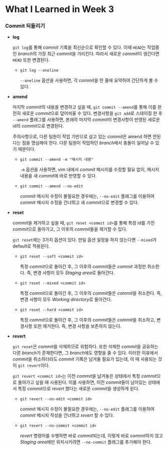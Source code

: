 # What I Learned in Week 3

### Commit 되돌리기

- **log**

    `git log`를 통해 *commit* 기록을 최신순으로 확인할 수 있다. 이때 `HEAD`는 작업중인 *branch*의 가장 최근 *commit*을 가리킨다. 따라서 새로운 *commit*이 생긴다면 `HEAD` 또한 변경된다.

    - `git log --oneline`

        `--oneline` 옵션을 사용하면, 각 *commit*을 한 줄에 요약하여 간단하게 볼 수 있다.

- **amend**

    마지막 *commit*의 내용을 변경하고 싶을 때, `git commit --amend`를 통해 이를 완전히 새로운 *commit*으로 덮어씌울 수 있다. 변경사항을 `git add`로 스테이징 한 후 `--amend` 플래그를 사용하면, 본래의 마지막 *commit*이 변경사항이 반영된 새로운 id의 *commit*으로 변경된다.

    주의사항으로, 다른 팀원이 작업 기반으로 삼고 있는 *commit*은 amend 하면 안된다는 점을 명심해야 한다. 다른 팀원이 작업하던 *branch*에서 충돌이 일어날 수 있기 때문이다.

    - `git commit --amend -m "메시지 내용"`
    
        `-m` 옵션을 사용하면, vim 내에서 *commit* 메시지를 수정할 필요 없이, 메시지 내용을 새 *commit*에 바로 반영할 수 있다.
        
    - `git commit --amend --no-edit`
        
        *commit* 메시지 수정이 불필요한 경우에는, `--no-edit` 플래그를 이용하여 *commit* 메시지 수정을 건너뛰고 새 *commit*으로 변경할 수 있다.

- **reset**

    *commit*을 제거하고 싶을 때, `git reset <commit id>`를 통해 특정 id를 가진 *commit*으로 돌아가고, 그 이후의 *commit*들을 제거할 수 있다.
    
    `git reset`에는 3가지 옵션이 있다. 만일 옵션 설정을 하지 않는다면 `--mixed`가 default로 적용된다.

    - `git reset --soft <commit id>`

        특정 *commit*으로 돌아간 후, 그 이후의 *commit*들은 *commit* 과정만 취소한다. 즉, 변경 사항이 모두 *Staging area*로 돌아간다.

    - `git reset --mixed <commit id>`

        특정 *commit*으로 돌아간 후, 그 이후의 *commit*들은 *commit*을 취소한다. 즉, 변경 사항이 모두 *Working directory*로 돌아간다.

    - `git reset --hard <commit id>`

        특정 *commit*으로 돌아간 후, 그 이후의 *commit*들은 *commit*을 취소하고, 변경사항 또한 제거한다. 즉, 변경 사항을 보존하지 않는다.
    

- **revert**

    `git reset`은 *commit*을 삭제하므로 위험하다. 또한 삭제한 *commit*을 공유하는 다른 *branch*가 존재한다면, 그 *branch*에도 영향을 줄 수 있다. 이러한 이유에서 *commit*을 취소하더라도 *commit* 기록은 남겨둘 필요가 있는데, 이 때 사용되는 것이 `git revert`이다.

    `git revert <commit id>`는 이전 *commit*을 남겨놓은 상태에서 특정 *commit*으로 돌아가고 싶을 때 사용된다. 이를 사용하면, 이전 *commit*들이 남아있는 상태에서 특정 *commit*으로 *revert* 했다는 새로운 *commit*을 생성하게 된다.

    - `git revert --no-edit <commit id>`
        
        *commit* 메시지 수정이 불필요한 경우에는, `--no-edit` 플래그를 이용하여 *commit* 메시지 작성을 건너뛰고 *revert* 할 수 있다.

    - `git revert --no-commit <commit id>`
        
        *revert* 명령어를 수행하면 바로 *commit*되는데, 이렇게 바로 *commit*하지 않고 *Staging area*에만 위치시키려면 `--no-commit` 플래그를 추가해야 한다.